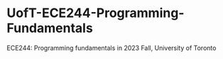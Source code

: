# UofT-ECE244-Programming-Fundamentals
ECE244: Programming fundamentals in 2023 Fall, University of Toronto
